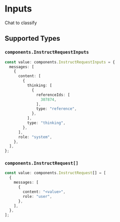 # Inputs

Chat to classify


## Supported Types

### `components.InstructRequestInputs`

```typescript
const value: components.InstructRequestInputs = {
  messages: [
    {
      content: [
        {
          thinking: [
            {
              referenceIds: [
                307874,
              ],
              type: "reference",
            },
          ],
          type: "thinking",
        },
      ],
      role: "system",
    },
  ],
};
```

### `components.InstructRequest[]`

```typescript
const value: components.InstructRequest[] = [
  {
    messages: [
      {
        content: "<value>",
        role: "user",
      },
    ],
  },
];
```

